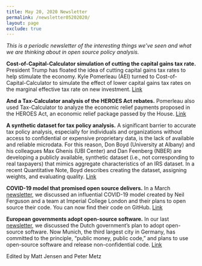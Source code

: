 ```yaml
---
title: May 20, 2020 Newsletter
permalink: /newsletter05202020/
layout: page
exclude: true
---
```

*This is a periodic newsletter of the interesting things we’ve seen and what we are thinking about in open source policy analysis.*

**Cost-of-Capital-Calculator simulation of cutting the capital gains tax rate.** President Trump has floated the idea of cutting capital gains tax rates to help stimulate the economy. Kyle Pomerleau (AEI) turned to Cost-of-Capital-Calculator to simulate the effect of lower capital gains tax rates on the marginal effective tax rate on new investment. [Link](https://twitter.com/kpomerleau/status/1258497005598453761)

**And a Tax-Calculator analysis of the HEROES Act rebates.** Pomerleau also used Tax-Calculator to analyze the economic relief payments proposed in the HEROES Act, an economic relief package passed by the House. [Link](https://twitter.com/kpomerleau/status/1262822798709403652) 

**A synthetic dataset for tax policy analysis.** A significant barrier to accurate tax policy analysis, especially for individuals and organizations without access to confidential or expensive proprietary data, is the lack of available and reliable microdata. For this reason, Don Boyd (University at Albany) and his colleagues Max Ghenis (UBI Center) and Dan Feenberg (NBER) are developing a publicly available, synthetic dataset (i.e., not corresponding to real taxpayers) that mimics aggregate characteristics of an IRS dataset. In a recent Quantitative Note, Boyd describes creating the dataset, assigning weights, and evaluating quality. [Link](http://www.openrg.com/reports/SynData_QN.pdf)

**COVID-19 model that promised open source delivers.** In a March [newsletter](https://www.ospc.org/newsletter03252020/), we discussed an influential COVID-19 model created by Neil Ferguson and a team at Imperial College London and their plans to open source their code. You can now find their code on GitHub. [Link](https://github.com/mrc-ide/covid-sim)

**European governments adopt open-source software.** In our last [newsletter](https://www.ospc.org/newsletter05062020/), we discussed the Dutch government’s plan to adopt open-source software. Now Munich, the third largest city in Germany, has committed to the principle, “public money, public code,” and plans to use open-source software and release non-confidential code. [Link](https://www.zdnet.com/article/linux-not-windows-why-munich-is-shifting-back-from-microsoft-to-open-source-again/)


Edited by Matt Jensen and Peter Metz

<br>

<script style="margin-left:-35px" src="//hello.aei.org/js/forms2/js/forms2.min.js"></script>
<form style="margin-left:-35px" id="mktoForm_1256"></form>
<script style="margin-left:-35px" >MktoForms2.loadForm("//app-sj19.marketo.com", "475-PBQ-971", 1256);</script>